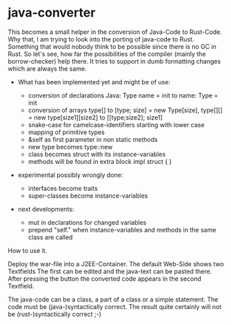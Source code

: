 # java-converter

This becomes a small helper in the conversion of Java-Code to Rust-Code.
Why that, I am trying to look into the porting of java-code to Rust.
Something that would nobody think to be possible since there is no GC in Rust.
 So let's see, how far the possibilities of the compiler (mainly the borrow-checker)
 help there.
It tries to support in dumb formatting changes which are always the same.

* What has been implemented yet and might be of use:

    * conversion of declarations Java: Type name = init to name: Type = init
    * conversion of arrays type[] to [type; size] = new Type[size],
   type[][] = new type[size1][size2] to [[type;size2]; size1]
    * snake-case for camelcase-identifiers starting with lower case
    * mapping of primitive types
    * &self as first parameter in non static methods
    * new type becomes type::new
    * class becomes struct with its instance-variables
    * methods will be found in extra block impl struct { }

* experimental possibly wrongly done:

    * interfaces become traits
    * super-classes become instance-variables

* next developments:
    * mut in declarations for changed variables
    * prepend "self." when instance-variables and methods in the same class
    are called



How to use it.

Deploy the war-file into a J2EE-Container. The default Web-Side shows two Textfields
The first can be edited and the java-text can be pasted there. After pressing the button
the converted code appears in the second Textfield.

The java-code can be a class, a part of a class or a simple statement.
The code must be (java-)syntactically correct. The result quite certainly will not
 be (rust-)syntactically correct ;-)
